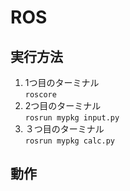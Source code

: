 # ROS
## 実行方法
1. 1つ目のターミナル  
`roscore`
1. 2つ目のターミナル  
`rosrun mypkg input.py`
1. ３つ目のターミナル  
`rosrun mypkg calc.py`  

## 動作
